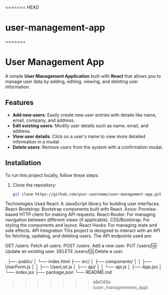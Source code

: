 <<<<<<< HEAD
# user-management-app
=======
# User Management App

A simple **User Management Application** built with **React** that allows you to manage user data by adding, editing, viewing, and deleting user information.

## Features

- **Add new users**: Easily create new user entries with details like name, email, company, and address.
- **Edit existing users**: Modify user details such as name, email, and address.
- **View user details**: Click on a user's name to view more detailed information in a modal.
- **Delete users**: Remove users from the system with a confirmation modal.

## Installation

To run this project locally, follow these steps:

1. Clone the repository:
   ```bash
   git clone https://github.com/your-username/user-management-app.git

Technologies Used
React: A JavaScript library for building user interfaces.
React-Bootstrap: Bootstrap components built with React.
Axios: Promise-based HTTP client for making API requests.
React-Router: For managing navigation between different views (if applicable).
CSS/Bootstrap: For styling the components and layout.
React Hooks: For managing state and side effects.
API Integration
This project is designed to interact with an API for fetching, updating, and deleting users. The API endpoints used are:

GET /users: Fetch all users.
POST /users: Add a new user.
PUT /users/:id: Update an existing user.
DELETE /users/:id: Delete a user.

.
├── public/
│   └── index.html
├── src/
│   ├── components/
│   │   ├── UserForm.js
│   │   ├── UserList.js
│   ├── api/
│   │   └── api.js
│   ├── App.jsx
│   └── index.jsx
├── package.json
└── README.md
>>>>>>> a8d149a (user_managemment_app)
